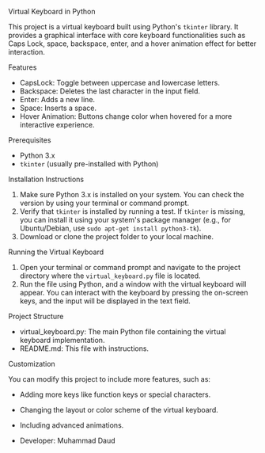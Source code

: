 
Virtual Keyboard in Python

This project is a virtual keyboard built using Python's `tkinter` library. It provides a graphical interface with core keyboard functionalities such as Caps Lock, space, backspace, enter, and a hover animation effect for better interaction.

Features

- CapsLock: Toggle between uppercase and lowercase letters.
- Backspace: Deletes the last character in the input field.
- Enter: Adds a new line.
- Space: Inserts a space.
- Hover Animation: Buttons change color when hovered for a more interactive experience.

 Prerequisites

- Python 3.x
- `tkinter` (usually pre-installed with Python)

Installation Instructions

1. Make sure Python 3.x is installed on your system. You can check the version by using your terminal or command prompt.
2. Verify that `tkinter` is installed by running a test. If `tkinter` is missing, you can install it using your system's package manager (e.g., for Ubuntu/Debian, use `sudo apt-get install python3-tk`).
3. Download or clone the project folder to your local machine.

Running the Virtual Keyboard

1. Open your terminal or command prompt and navigate to the project directory where the `virtual_keyboard.py` file is located.
2. Run the file using Python, and a window with the virtual keyboard will appear. You can interact with the keyboard by pressing the on-screen keys, and the input will be displayed in the text field.

Project Structure

- virtual_keyboard.py: The main Python file containing the virtual keyboard implementation.
- README.md: This file with instructions.

 Customization

You can modify this project to include more features, such as:
- Adding more keys like function keys or special characters.
- Changing the layout or color scheme of the virtual keyboard.
- Including advanced animations.





- Developer: Muhammad Daud
